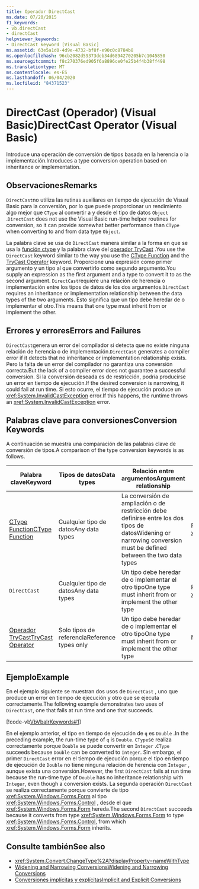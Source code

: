 ```yaml
---
title: Operador DirectCast
ms.date: 07/20/2015
f1_keywords:
- vb.directCast
- directCast
helpviewer_keywords:
- DirectCast keyword [Visual Basic]
ms.assetid: 63e5a1d0-4d9e-4732-bf8f-e90c0c8784b8
ms.openlocfilehash: 96cb2082d59373deb34d6894270205b7c1045850
ms.sourcegitcommit: f8c270376ed905f6a8896ce0fe25b4f4b38ff498
ms.translationtype: MT
ms.contentlocale: es-ES
ms.lasthandoff: 06/04/2020
ms.locfileid: "84371523"
---
```

# <a name="directcast-operator-visual-basic"></a><span data-ttu-id="3346c-102">DirectCast (Operador) (Visual Basic)</span><span class="sxs-lookup"><span data-stu-id="3346c-102">DirectCast Operator (Visual Basic)</span></span>
<span data-ttu-id="3346c-103">Introduce una operación de conversión de tipos basada en la herencia o la implementación.</span><span class="sxs-lookup"><span data-stu-id="3346c-103">Introduces a type conversion operation based on inheritance or implementation.</span></span>  
  
## <a name="remarks"></a><span data-ttu-id="3346c-104">Observaciones</span><span class="sxs-lookup"><span data-stu-id="3346c-104">Remarks</span></span>  
 <span data-ttu-id="3346c-105">`DirectCast`no utiliza las rutinas auxiliares en tiempo de ejecución de Visual Basic para la conversión, por lo que puede proporcionar un rendimiento algo mejor que `CType` al convertir a y desde el tipo de datos `Object` .</span><span class="sxs-lookup"><span data-stu-id="3346c-105">`DirectCast` does not use the Visual Basic run-time helper routines for conversion, so it can provide somewhat better performance than `CType` when converting to and from data type `Object`.</span></span>  
  
 <span data-ttu-id="3346c-106">La palabra clave se usa de `DirectCast` manera similar a la forma en que se usa la [función ctype](../functions/ctype-function.md) y la palabra clave del [operador TryCast](trycast-operator.md) .</span><span class="sxs-lookup"><span data-stu-id="3346c-106">You use the `DirectCast` keyword similar to the way you use the [CType Function](../functions/ctype-function.md) and the [TryCast Operator](trycast-operator.md) keyword.</span></span> <span data-ttu-id="3346c-107">Proporcione una expresión como primer argumento y un tipo al que convertirlo como segundo argumento.</span><span class="sxs-lookup"><span data-stu-id="3346c-107">You supply an expression as the first argument and a type to convert it to as the second argument.</span></span> <span data-ttu-id="3346c-108">`DirectCast`requiere una relación de herencia o implementación entre los tipos de datos de los dos argumentos.</span><span class="sxs-lookup"><span data-stu-id="3346c-108">`DirectCast` requires an inheritance or implementation relationship between the data types of the two arguments.</span></span> <span data-ttu-id="3346c-109">Esto significa que un tipo debe heredar de o implementar el otro.</span><span class="sxs-lookup"><span data-stu-id="3346c-109">This means that one type must inherit from or implement the other.</span></span>  
  
## <a name="errors-and-failures"></a><span data-ttu-id="3346c-110">Errores y errores</span><span class="sxs-lookup"><span data-stu-id="3346c-110">Errors and Failures</span></span>  
 <span data-ttu-id="3346c-111">`DirectCast`genera un error del compilador si detecta que no existe ninguna relación de herencia o de implementación.</span><span class="sxs-lookup"><span data-stu-id="3346c-111">`DirectCast` generates a compiler error if it detects that no inheritance or implementation relationship exists.</span></span> <span data-ttu-id="3346c-112">Pero la falta de un error del compilador no garantiza una conversión correcta.</span><span class="sxs-lookup"><span data-stu-id="3346c-112">But the lack of a compiler error does not guarantee a successful conversion.</span></span> <span data-ttu-id="3346c-113">Si la conversión deseada es de restricción, podría producirse un error en tiempo de ejecución.</span><span class="sxs-lookup"><span data-stu-id="3346c-113">If the desired conversion is narrowing, it could fail at run time.</span></span> <span data-ttu-id="3346c-114">Si esto ocurre, el tiempo de ejecución produce un <xref:System.InvalidCastException> error.</span><span class="sxs-lookup"><span data-stu-id="3346c-114">If this happens, the runtime throws an <xref:System.InvalidCastException> error.</span></span>  
  
## <a name="conversion-keywords"></a><span data-ttu-id="3346c-115">Palabras clave para conversiones</span><span class="sxs-lookup"><span data-stu-id="3346c-115">Conversion Keywords</span></span>  
 <span data-ttu-id="3346c-116">A continuación se muestra una comparación de las palabras clave de conversión de tipos.</span><span class="sxs-lookup"><span data-stu-id="3346c-116">A comparison of the type conversion keywords is as follows.</span></span>  
  
|<span data-ttu-id="3346c-117">Palabra clave</span><span class="sxs-lookup"><span data-stu-id="3346c-117">Keyword</span></span>|<span data-ttu-id="3346c-118">Tipos de datos</span><span class="sxs-lookup"><span data-stu-id="3346c-118">Data types</span></span>|<span data-ttu-id="3346c-119">Relación entre argumentos</span><span class="sxs-lookup"><span data-stu-id="3346c-119">Argument relationship</span></span>|<span data-ttu-id="3346c-120">Error en tiempo de ejecución</span><span class="sxs-lookup"><span data-stu-id="3346c-120">Run-time failure</span></span>|  
|---|---|---|---|  
|[<span data-ttu-id="3346c-121">CType Function</span><span class="sxs-lookup"><span data-stu-id="3346c-121">CType Function</span></span>](../functions/ctype-function.md)|<span data-ttu-id="3346c-122">Cualquier tipo de datos</span><span class="sxs-lookup"><span data-stu-id="3346c-122">Any data types</span></span>|<span data-ttu-id="3346c-123">La conversión de ampliación o de restricción debe definirse entre los dos tipos de datos</span><span class="sxs-lookup"><span data-stu-id="3346c-123">Widening or narrowing conversion must be defined between the two data types</span></span>|<span data-ttu-id="3346c-124">Produce<xref:System.InvalidCastException></span><span class="sxs-lookup"><span data-stu-id="3346c-124">Throws <xref:System.InvalidCastException></span></span>|  
|`DirectCast`|<span data-ttu-id="3346c-125">Cualquier tipo de datos</span><span class="sxs-lookup"><span data-stu-id="3346c-125">Any data types</span></span>|<span data-ttu-id="3346c-126">Un tipo debe heredar de o implementar el otro tipo</span><span class="sxs-lookup"><span data-stu-id="3346c-126">One type must inherit from or implement the other type</span></span>|<span data-ttu-id="3346c-127">Produce<xref:System.InvalidCastException></span><span class="sxs-lookup"><span data-stu-id="3346c-127">Throws <xref:System.InvalidCastException></span></span>|  
|[<span data-ttu-id="3346c-128">Operador TryCast</span><span class="sxs-lookup"><span data-stu-id="3346c-128">TryCast Operator</span></span>](trycast-operator.md)|<span data-ttu-id="3346c-129">Solo tipos de referencia</span><span class="sxs-lookup"><span data-stu-id="3346c-129">Reference types only</span></span>|<span data-ttu-id="3346c-130">Un tipo debe heredar de o implementar el otro tipo</span><span class="sxs-lookup"><span data-stu-id="3346c-130">One type must inherit from or implement the other type</span></span>|<span data-ttu-id="3346c-131">No devuelve [nada](../nothing.md)</span><span class="sxs-lookup"><span data-stu-id="3346c-131">Returns [Nothing](../nothing.md)</span></span>|  
  
## <a name="example"></a><span data-ttu-id="3346c-132">Ejemplo</span><span class="sxs-lookup"><span data-stu-id="3346c-132">Example</span></span>  
 <span data-ttu-id="3346c-133">En el ejemplo siguiente se muestran dos usos de `DirectCast` , uno que produce un error en tiempo de ejecución y otro que se ejecuta correctamente.</span><span class="sxs-lookup"><span data-stu-id="3346c-133">The following example demonstrates two uses of `DirectCast`, one that fails at run time and one that succeeds.</span></span>  
  
 [!code-vb[VbVbalrKeywords#1](~/samples/snippets/visualbasic/VS_Snippets_VBCSharp/VbVbalrKeywords/VB/Class1.vb#1)]  
  
 <span data-ttu-id="3346c-134">En el ejemplo anterior, el tipo en tiempo de ejecución de `q` es `Double` .</span><span class="sxs-lookup"><span data-stu-id="3346c-134">In the preceding example, the run-time type of `q` is `Double`.</span></span> <span data-ttu-id="3346c-135">`CType`se realiza correctamente porque `Double` se puede convertir en `Integer` .</span><span class="sxs-lookup"><span data-stu-id="3346c-135">`CType` succeeds because `Double` can be converted to `Integer`.</span></span> <span data-ttu-id="3346c-136">Sin embargo, el primer `DirectCast` error en el tiempo de ejecución porque el tipo en tiempo de ejecución de `Double` no tiene ninguna relación de herencia con `Integer` , aunque exista una conversión.</span><span class="sxs-lookup"><span data-stu-id="3346c-136">However, the first `DirectCast` fails at run time because the run-time type of `Double` has no inheritance relationship with `Integer`, even though a conversion exists.</span></span> <span data-ttu-id="3346c-137">La segunda operación `DirectCast` se realiza correctamente porque convierte de tipo <xref:System.Windows.Forms.Form> al tipo <xref:System.Windows.Forms.Control> , desde el que <xref:System.Windows.Forms.Form> hereda.</span><span class="sxs-lookup"><span data-stu-id="3346c-137">The second `DirectCast` succeeds because it converts from type <xref:System.Windows.Forms.Form> to type <xref:System.Windows.Forms.Control>, from which <xref:System.Windows.Forms.Form> inherits.</span></span>  
  
## <a name="see-also"></a><span data-ttu-id="3346c-138">Consulte también</span><span class="sxs-lookup"><span data-stu-id="3346c-138">See also</span></span>

- <xref:System.Convert.ChangeType%2A?displayProperty=nameWithType>
- [<span data-ttu-id="3346c-139">Widening and Narrowing Conversions</span><span class="sxs-lookup"><span data-stu-id="3346c-139">Widening and Narrowing Conversions</span></span>](../../programming-guide/language-features/data-types/widening-and-narrowing-conversions.md)
- [<span data-ttu-id="3346c-140">Conversiones implícitas y explícitas</span><span class="sxs-lookup"><span data-stu-id="3346c-140">Implicit and Explicit Conversions</span></span>](../../programming-guide/language-features/data-types/implicit-and-explicit-conversions.md)
